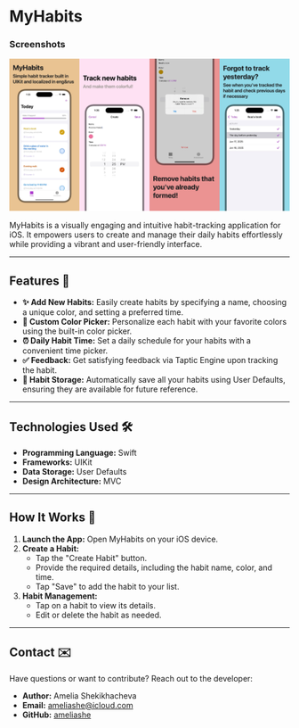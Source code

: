 # MyHabits

### Screenshots
![screenshots](Screenshots/mainscreenshot.jpg)

MyHabits is a visually engaging and intuitive habit-tracking application for iOS. It empowers users to create and manage their daily habits effortlessly while providing a vibrant and user-friendly interface.

---

## Features 🌟

- **✨ Add New Habits:** Easily create habits by specifying a name, choosing a unique color, and setting a preferred time.
- **🎨 Custom Color Picker:** Personalize each habit with your favorite colors using the built-in color picker.
- **⏰ Daily Habit Time:** Set a daily schedule for your habits with a convenient time picker.
- **✅ Feedback:** Get satisfying feedback via Taptic Engine upon tracking the habit.
- **💾 Habit Storage:** Automatically save all your habits using User Defaults, ensuring they are available for future reference.

---

## Technologies Used 🛠️

- **Programming Language:** Swift
- **Frameworks:** UIKit
- **Data Storage:** User Defaults
- **Design Architecture:** MVC 

---

## How It Works 🤔

1. **Launch the App:** Open MyHabits on your iOS device.
2. **Create a Habit:**
   - Tap the "Create Habit" button.
   - Provide the required details, including the habit name, color, and time.
   - Tap "Save" to add the habit to your list.
3. **Habit Management:**
   - Tap on a habit to view its details.
   - Edit or delete the habit as needed.

---

## Contact ✉️

Have questions or want to contribute? Reach out to the developer:

- **Author:** Amelia Shekikhacheva
- **Email:** [ameliashe@icloud.com](mailto\:ameliashe@icloud.com)
- **GitHub:** [ameliashe](https://github.com/ameliashe)

